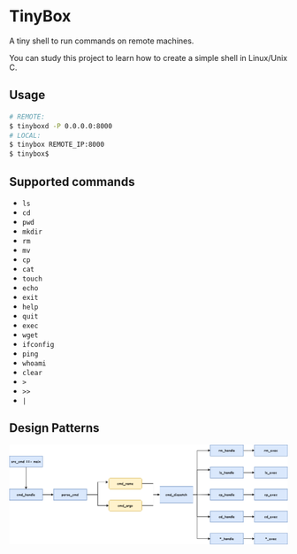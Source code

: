 # TinyBox

A tiny shell to run commands on remote machines.

You can study this project to learn how to create a simple shell in Linux/Unix C.

## Usage

``` bash
# REMOTE:
$ tinyboxd -P 0.0.0.0:8000
# LOCAL:
$ tinybox REMOTE_IP:8000
$ tinybox$
```
## Supported commands

- `ls`
- `cd`
- `pwd`
- `mkdir`
- `rm`
- `mv`
- `cp`
- `cat`
- `touch`
- `echo`
- `exit`
- `help`
- `quit`
- `exec`
- `wget`
- `ifconfig`
- `ping`
- `whoami`
- `clear`
- `>`
- `>>`
- `|`

## Design Patterns


![TinyBox Design Pattern](pic/tinybox.png)